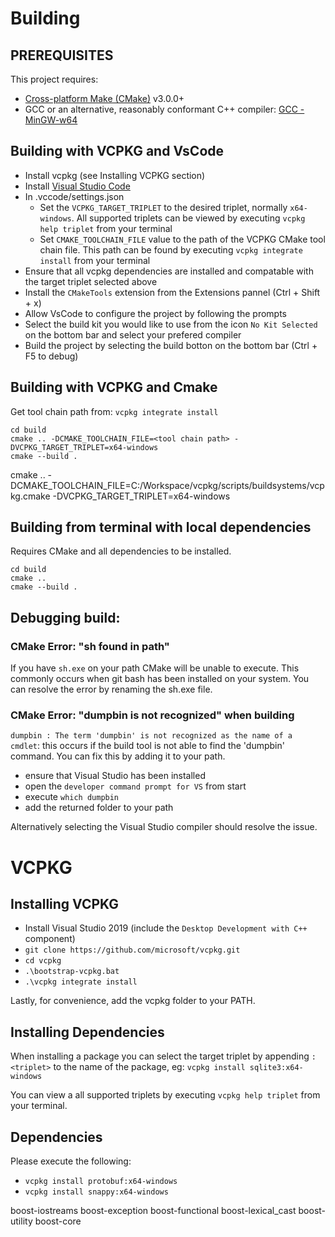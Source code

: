 # Building 

## PREREQUISITES
This project requires:
* [Cross-platform Make (CMake)](https://cmake.org/download/) v3.0.0+ 
* GCC or an alternative, reasonably conformant C++ compiler: [GCC - MinGW-w64](https://sourceforge.net/projects/mingw-w64/files/mingw-w64/mingw-w64-release/)

## Building with VCPKG and VsCode
* Install vcpkg (see Installing VCPKG section)
* Install [Visual Studio Code](https://code.visualstudio.com/)
* In .vccode/settings.json
    * Set the `VCPKG_TARGET_TRIPLET` to the desired triplet, normally `x64-windows`. All supported triplets can be viewed by executing `vcpkg help triplet` from your terminal
    * Set `CMAKE_TOOLCHAIN_FILE` value to the path of the VCPKG CMake tool chain file. This path can be found by executing `vcpkg integrate install` from your terminal
* Ensure that all vcpkg dependencies are installed and compatable with the target triplet selected above
* Install the `CMakeTools` extension from the Extensions pannel (Ctrl + Shift + x)
* Allow VsCode to configure the project by following the prompts
* Select the build kit you would like to use from the icon `No Kit Selected` on the bottom bar and select your prefered compiler
* Build the project by selecting the build botton on the bottom bar (Ctrl + F5 to debug)

## Building with VCPKG and Cmake
Get tool chain path from: `vcpkg integrate install`

```
cd build
cmake .. -DCMAKE_TOOLCHAIN_FILE=<tool chain path> -DVCPKG_TARGET_TRIPLET=x64-windows
cmake --build .
```

cmake .. -DCMAKE_TOOLCHAIN_FILE=C:/Workspace/vcpkg/scripts/buildsystems/vcpkg.cmake -DVCPKG_TARGET_TRIPLET=x64-windows

## Building from terminal with local dependencies
Requires CMake and all dependencies to be installed. 

```
cd build
cmake ..
cmake --build .
```

## Debugging build:

### CMake Error: "sh found in path"
If you have `sh.exe` on your path CMake will be unable to execute. This commonly occurs when git bash has been installed on your system. You can resolve the error by renaming the sh.exe file.

### CMake Error: "dumpbin is not recognized" when building
`dumpbin : The term 'dumpbin' is not recognized as the name of a cmdlet`: this occurs if the build tool is not able to find the 'dumpbin' command. You can fix this by adding it to your path.

* ensure that Visual Studio has been installed
* open the `developer command prompt for VS` from start
* execute `which dumpbin`
* add the returned folder to your path

Alternatively selecting the Visual Studio compiler should resolve the issue.


# VCPKG 

## Installing VCPKG
* Install Visual Studio 2019 (include the `Desktop Development with C++` component)
* `git clone https://github.com/microsoft/vcpkg.git`
* `cd vcpkg`
* `.\bootstrap-vcpkg.bat`
* `.\vcpkg integrate install`

Lastly, for convenience, add the vcpkg folder to your PATH.

## Installing Dependencies
When installing a package you can select the target triplet by appending `:<triplet>` to the name of the package, eg: `vcpkg install sqlite3:x64-windows`

You can view a all supported triplets by executing `vcpkg help triplet` from your terminal. 

## Dependencies
Please execute the following:
* `vcpkg install protobuf:x64-windows`
* `vcpkg install snappy:x64-windows`

boost-iostreams
boost-exception
boost-functional
boost-lexical_cast
boost-utility
boost-core

